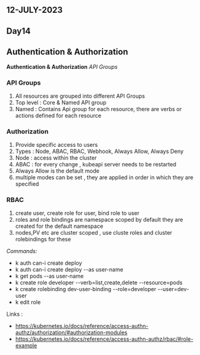 ## 12-JULY-2023

## Day14

## Authentication & Authorization

**Authentication & Authorization** *API  Groups*

### API  Groups
1. All resources are grouped into different API  Groups
2. Top level : Core & Named API group
3. Named : Contains Api group for each resource, there are verbs or actions defined for each resource

### Authorization
1. Provide specific access to users
2. Types : Node, ABAC, RBAC, Webhook, Always Allow, Always Deny
3. Node : access within the cluster
4. ABAC :  for every change , kubeapi server needs to be restarted
5.  Always Allow is the default mode
6. multiple modes can be set , they are applied in order in which they are specified

### RBAC
1. create user, create role for user, bind role to user
2. roles and role bindings are namespace scoped by default they are created for the default namespace
3. nodes,PV etc are cluster scoped , use cluste roles and cluster rolebindings for these


*Commands:*
- k auth can-i create deploy
- k auth can-i create deploy --as user-name
- k get pods --as user-name
- k create role developer --verb=list,create,delete --resource=pods
- k create rolebinding dev-user-binding --role=developer --user=dev-user
- k edit role 

Links :
- https://kubernetes.io/docs/reference/access-authn-authz/authorization/#authorization-modules
- https://kubernetes.io/docs/reference/access-authn-authz/rbac/#role-example
